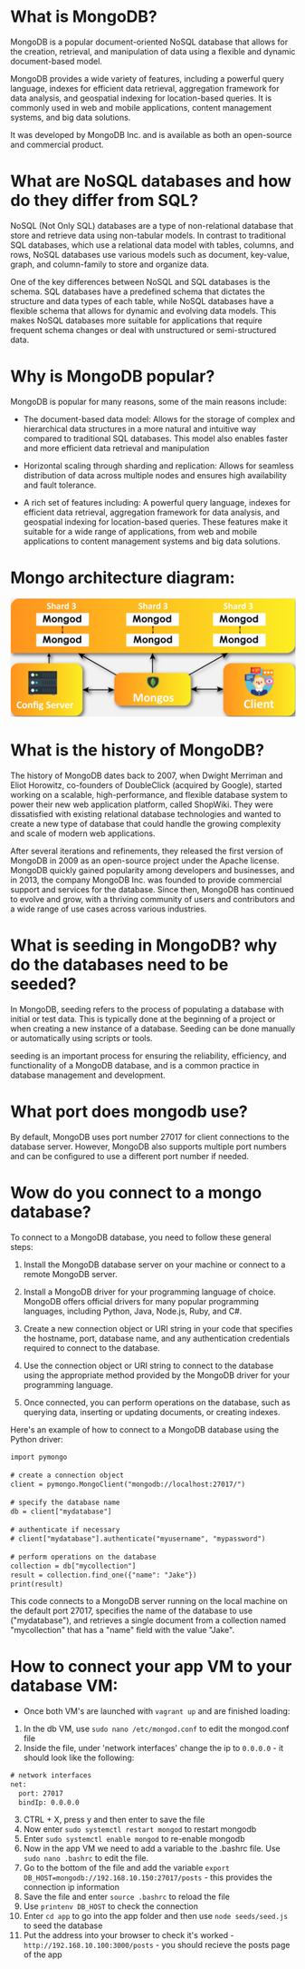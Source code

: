 # What is MongoDB?

MongoDB is a popular document-oriented NoSQL database that allows for the creation, retrieval, 
and manipulation of data using a flexible and dynamic document-based model. 

MongoDB provides a wide variety of features, including a powerful query language, indexes for efficient data retrieval, 
aggregation framework for data analysis, and geospatial indexing for location-based queries. 
It is commonly used in web and mobile applications, content management systems, and big data solutions.

It was developed by MongoDB Inc. and is available as both an open-source and commercial product.

#
# What are NoSQL databases and how do they differ from SQL?

NoSQL (Not Only SQL) databases are a type of non-relational database that store and retrieve data using non-tabular models. 
In contrast to traditional SQL databases, which use a relational data model with tables, columns, and rows, NoSQL databases 
use various models such as document, key-value, graph, and column-family to store and organize data.

One of the key differences between NoSQL and SQL databases is the schema. SQL databases have a predefined schema that 
dictates the structure and data types of each table, while NoSQL databases have a flexible schema that allows for dynamic 
and evolving data models. This makes NoSQL databases more suitable for applications that require frequent schema changes 
or deal with unstructured or semi-structured data.

# Why is MongoDB popular?

MongoDB is popular for many reasons, some of the main reasons include:

- The document-based data model: Allows for the storage of complex and hierarchical data structures in a more natural 
and intuitive way compared to traditional SQL databases. This model also enables faster and more efficient data retrieval and manipulation

- Horizontal scaling through sharding and replication: Allows for seamless distribution of data across multiple nodes and ensures high 
availability and fault tolerance.

- A rich set of features including: A powerful query language, indexes for efficient data retrieval, aggregation framework for data analysis, and 
geospatial indexing for location-based queries. These features make it suitable for a wide range of applications, from web and mobile 
applications to content management systems and big data solutions.

# Mongo architecture diagram:

![Dev-Environment.png](mongo-architecture2.png)

#
# What is the history of MongoDB?

The history of MongoDB dates back to 2007, when Dwight Merriman and Eliot Horowitz, co-founders of DoubleClick (acquired by Google), 
started working on a scalable, high-performance, and flexible database system to power their new web application platform, called ShopWiki. 
They were dissatisfied with existing relational database technologies and wanted to create a new type of database that could handle the 
growing complexity and scale of modern web applications.

After several iterations and refinements, they released the first version of MongoDB in 2009 as an open-source project under the Apache license. 
MongoDB quickly gained popularity among developers and businesses, and in 2013, the company MongoDB Inc. was founded to provide commercial 
support and services for the database. Since then, MongoDB has continued to evolve and grow, with a thriving community of users and contributors 
and a wide range of use cases across various industries.

#
# What is seeding in MongoDB? why do the databases need to be seeded?

In MongoDB, seeding refers to the process of populating a database with initial or test data. This is typically done at the beginning of a 
project or when creating a new instance of a database. Seeding can be done manually or automatically using scripts or tools.

seeding is an important process for ensuring the reliability, efficiency, and functionality of a MongoDB database, and is a common practice 
in database management and development.

#
# What port does mongodb use?

By default, MongoDB uses port number 27017 for client connections to the database server. However, MongoDB also supports multiple port 
numbers and can be configured to use a different port number if needed.

#
# Wow do you connect to a mongo database?

To connect to a MongoDB database, you need to follow these general steps:

1. Install the MongoDB database server on your machine or connect to a remote MongoDB server.

2. Install a MongoDB driver for your programming language of choice. MongoDB offers official drivers for many popular programming languages, including Python, Java, Node.js, Ruby, and C#.

3. Create a new connection object or URI string in your code that specifies the hostname, port, database name, and any authentication credentials required to connect to the database.

4. Use the connection object or URI string to connect to the database using the appropriate method provided by the MongoDB driver for your programming language.

5. Once connected, you can perform operations on the database, such as querying data, inserting or updating documents, or creating indexes.

Here's an example of how to connect to a MongoDB database using the Python driver:

```
import pymongo

# create a connection object
client = pymongo.MongoClient("mongodb://localhost:27017/")

# specify the database name
db = client["mydatabase"]

# authenticate if necessary
# client["mydatabase"].authenticate("myusername", "mypassword")

# perform operations on the database
collection = db["mycollection"]
result = collection.find_one({"name": "Jake"})
print(result)
```

This code connects to a MongoDB server running on the local machine on the default port 27017, specifies the name of the database to use ("mydatabase"), and retrieves a 
single document from a collection named "mycollection" that has a "name" field with the value "Jake".

#
# How to connect your app VM to your database VM:

- Once both VM's are launched with `vagrant up` and are finished loading:

1. In the db VM, use `sudo nano /etc/mongod.conf` to edit the mongod.conf file
2. Inside the file, under 'network interfaces' change the ip to `0.0.0.0` - it should look like the following:
```
# network interfaces
net:
  port: 27017
  bindIp: 0.0.0.0
```
3. CTRL + X, press y and then enter to save the file
4. Now enter `sudo systemctl restart mongod` to restart mongodb
5. Enter `sudo systemctl enable mongod` to re-enable mongodb
6. Now in the app VM we need to add a variable to the .bashrc file. Use `sudo nano .bashrc` to edit the file. 
7. Go to the bottom of the file and add the variable `export DB_HOST=mongodb://192.168.10.150:27017/posts` - this provides the connection ip information
8. Save the file and enter `source .bashrc` to reload the file
9. Use `printenv DB_HOST` to check the connection
10. Enter `cd app` to go into the app folder and then use `node seeds/seed.js` to seed the database
11. Put the address into your browser to check it's worked - `http://192.168.10.100:3000/posts` - you should recieve the posts page of the app

